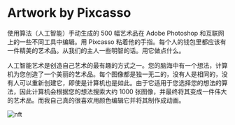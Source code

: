 # Artwork by Pixcasso

使用算法（人工智能）手动生成的 500 幅艺术品在 Adobe Photoshop 和互联网上的一些不同工具中编辑。用 Pixcasso 粘着他的手指。每个人的钱包里都应该有一件精美的艺术品。从我们的主人一些明智的话。用它做点什么。

人工智能艺术是创造自己艺术的最有趣的方式之一。您的脑海中有一个想法，计算机为您创造了一个美丽的艺术品。每个图像都是独一无二的，没有人是相同的，没有人可以重新创建它，即使是计算机也是如此。由于它适用于您选择您的想法的算法，因此计算机会根据您的想法搜索大约 1000 张图像，并最终将其变成一件伟大的艺术品。而我自己真的很喜欢用颜色编辑它并将其制作成动画。

![nft](unnamed.png)
